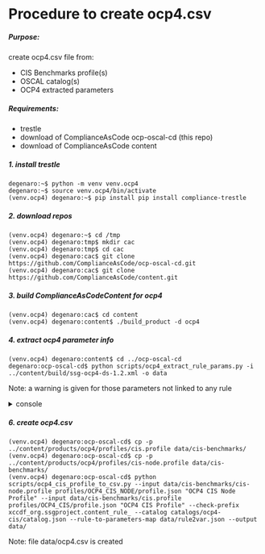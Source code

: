 # Procedure to create ocp4.csv

##### Purpose: 

create ocp4.csv file from:

- CIS Benchmarks profile(s)
- OSCAL catalog(s)
- OCP4 extracted parameters

##### Requirements: 

- trestle
- download of ComplianceAsCode ocp-oscal-cd (this repo)
- download of ComplianceAsCode content

##### 1. install trestle

```
degenaro:~$ python -m venv venv.ocp4
degenaro:~$ source venv.ocp4/bin/activate
(venv.ocp4) degenaro:~$ pip install pip install compliance-trestle
```

##### 2. download repos

```
(venv.ocp4) degenaro:~$ cd /tmp
(venv.ocp4) degenaro:tmp$ mkdir cac
(venv.ocp4) degenaro:tmp$ cd cac
(venv.ocp4) degenaro:cac$ git clone https://github.com/ComplianceAsCode/ocp-oscal-cd.git
(venv.ocp4) degenaro:cac$ git clone https://github.com/ComplianceAsCode/content.git
```

##### 3. build ComplianceAsCodeContent for ocp4

```
(venv.ocp4) degenaro:cac$ cd content
(venv.ocp4) degenaro:content$ ./build_product -d ocp4
```

##### 4. extract ocp4 parameter info

```
(venv.ocp4) degenaro:content$ cd ../ocp-oscal-cd
degenaro:ocp-oscal-cd$ python scripts/ocp4_extract_rule_params.py -i ../content/build/ssg-ocp4-ds-1.2.xml -o data

```

Note: a warning is given for those parameters not linked to any rule

<details>
<summary>console</summary>

03/10/2023 10:24:06 W no rule found for parameter xccdf_org.ssgproject.content_value_hypershift_cluster  
03/10/2023 10:24:06 W no rule found for parameter xccdf_org.ssgproject.content_value_ocp_version_api_path  
03/10/2023 10:24:06 W no rule found for parameter xccdf_org.ssgproject.content_value_ocp_version_yaml_path  
03/10/2023 10:24:06 W no rule found for parameter xccdf_org.ssgproject.content_value_var_apiserver_audit_log_maxsize  
03/10/2023 10:24:06 W no rule found for parameter xccdf_org.ssgproject.content_value_var_apiserver_encryption_filter  
03/10/2023 10:24:06 W no rule found for parameter xccdf_org.ssgproject.content_value_var_apiserver_encryption_path  
03/10/2023 10:24:06 W no rule found for parameter xccdf_org.ssgproject.content_value_var_openshift_apiserver_config  
03/10/2023 10:24:06 W no rule found for parameter xccdf_org.ssgproject.content_value_var_openshift_apiserver_filter  
03/10/2023 10:24:06 W no rule found for parameter xccdf_org.ssgproject.content_value_var_openshift_apiserver_namespace  
03/10/2023 10:24:06 W no rule found for parameter xccdf_org.ssgproject.content_value_var_openshift_kube_apiserver_config  
03/10/2023 10:24:06 W no rule found for parameter xccdf_org.ssgproject.content_value_var_openshift_kube_apiserver_config_data_name  
03/10/2023 10:24:06 W no rule found for parameter xccdf_org.ssgproject.content_value_var_openshift_kube_apiserver_namespace  
03/10/2023 10:24:06 W no rule found for parameter xccdf_org.ssgproject.content_value_var_kube_controller_manager_config_data_name  
03/10/2023 10:24:06 W no rule found for parameter xccdf_org.ssgproject.content_value_var_kube_controller_manager_config_filepath  
03/10/2023 10:24:06 W no rule found for parameter xccdf_org.ssgproject.content_value_var_kube_controller_manager_port_zero_filter  
03/10/2023 10:24:06 W no rule found for parameter xccdf_org.ssgproject.content_value_var_kube_controller_manager_rotate_kubelet_server_certs_filter  
03/10/2023 10:24:06 W no rule found for parameter xccdf_org.ssgproject.content_value_var_kube_controller_manager_secure_port_filter  
03/10/2023 10:24:06 W no rule found for parameter xccdf_org.ssgproject.content_value_var_kube_controller_manager_service_account_ca_filter  
03/10/2023 10:24:06 W no rule found for parameter xccdf_org.ssgproject.content_value_var_kube_controller_manager_service_account_private_key_filter  
03/10/2023 10:24:06 W no rule found for parameter xccdf_org.ssgproject.content_value_var_kube_controller_manager_use_service_account_filter  
03/10/2023 10:24:06 W no rule found for parameter xccdf_org.ssgproject.content_value_var_etcd_argument_filter  
03/10/2023 10:24:06 W no rule found for parameter xccdf_org.ssgproject.content_value_var_etcd_filepath  
03/10/2023 10:24:06 W no rule found for parameter xccdf_org.ssgproject.content_value_var_kube_authorization_mode  
03/10/2023 10:24:06 W no rule found for parameter xccdf_org.ssgproject.content_value_var_sccs_with_allowed_capabilities_regex  
03/10/2023 10:24:06 W no rule found for parameter xccdf_org.ssgproject.content_value_var_scheduler_argument_filter  
03/10/2023 10:24:06 W no rule found for parameter xccdf_org.ssgproject.content_value_var_scheduler_filepath  

</details>

##### 6. create ocp4.csv

```
(venv.ocp4) degenaro:ocp-oscal-cd$ cp -p ../content/products/ocp4/profiles/cis.profile data/cis-benchmarks/
(venv.ocp4) degenaro:ocp-oscal-cd$ cp -p ../content/products/ocp4/profiles/cis-node.profile data/cis-benchmarks/
(venv.ocp4) degenaro:ocp-oscal-cd$ python scripts/ocp4_cis_profile_to_csv.py --input data/cis-benchmarks/cis-node.profile profiles/OCP4_CIS_NODE/profile.json "OCP4 CIS Node Profile" --input data/cis-benchmarks/cis.profile profiles/OCP4_CIS/profile.json "OCP4 CIS Profile" --check-prefix xccdf_org.ssgproject.content_rule_ --catalog catalogs/ocp4-cis/catalog.json --rule-to-parameters-map data/rule2var.json --output data/
```

Note: file data/ocp4.csv is created

